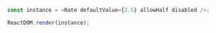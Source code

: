 <!--start-code-->

```js
const instance = <Rate defaultValue={2.5} allowHalf disabled />;

ReactDOM.render(instance);
```

<!--end-code-->
